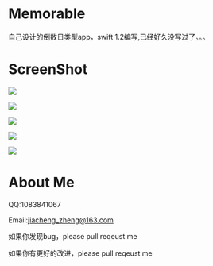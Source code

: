 # Memorable
自己设计的倒数日类型app，swift 1.2编写,已经好久没写过了。。。
# ScreenShot
![](https://github.com/JiachengZheng/Memorable/blob/master/Memorable/Memorable/ScreenShot/%E9%A6%96%E9%A1%B5.png)

![](https://github.com/JiachengZheng/Memorable/blob/master/Memorable/Memorable/ScreenShot/%E8%AF%A6%E6%83%85%E9%A1%B5.png)

![](https://github.com/JiachengZheng/Memorable/blob/master/Memorable/Memorable/ScreenShot/%E9%A6%96%E9%A1%B5%E5%88%A0%E9%99%A4%E6%95%88%E6%9E%9C.png)

![](https://github.com/JiachengZheng/Memorable/blob/master/Memorable/Memorable/ScreenShot/%E6%B7%BB%E5%8A%A0%E4%BA%8B%E4%BB%B6%E9%A1%B5%E9%9D%A2.png)

![](https://github.com/JiachengZheng/Memorable/blob/master/Memorable/Memorable/ScreenShot/%E8%AE%BE%E7%BD%AE%E8%8F%9C%E5%8D%95%E9%A1%B5.png)


# About Me

QQ:1083841067

Email:jiacheng_zheng@163.com

如果你发现bug，please pull reqeust me 

如果你有更好的改进，please pull reqeust me 
